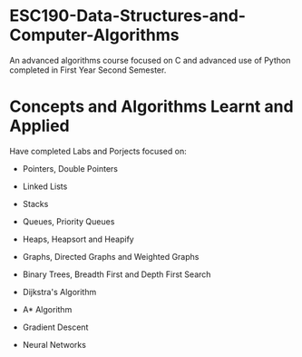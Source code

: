 # ESC190-Data-Structures-and-Computer-Algorithms
An advanced algorithms course focused on C and advanced use of Python completed in First Year Second Semester.

# Concepts and Algorithms Learnt and Applied
Have completed Labs and Porjects focused on:
  
  - Pointers, Double Pointers
  
  - Linked Lists
  
  - Stacks
  
  - Queues, Priority Queues
  
  - Heaps, Heapsort and Heapify
  
  - Graphs, Directed Graphs and Weighted Graphs
  
  - Binary Trees, Breadth First and Depth First Search
  
  - Dijkstra's Algorithm
  
  - A* Algorithm 
  
  - Gradient Descent
  
  - Neural Networks

